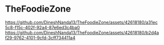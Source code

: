 # TheFoodieZone
https://github.com/DineshNanda13/TheFoodieZone/assets/42618180/a31ec5c8-f15c-402f-92a4-87e6ed3c4ba0
https://github.com/DineshNanda13/TheFoodieZone/assets/42618180/b2d4af29-9762-4101-9cfd-3cff734411a4
